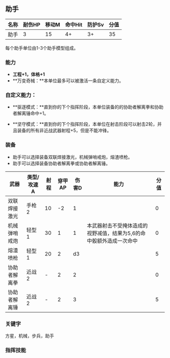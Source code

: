 ## 助手

| 名称 | 耐伤HP | 移动M | 命中Hit | 防护Sv | 分值 |
| ---- | ------ | ----- | ------- | ------ | ---- |
| 助手 | 3      | 15    | 4+      | 3+     | 35   |

每个助手单位由1-3个助手模型组成。

### 能力

- **工程+1，体格+1**
- **万变奇械：**本单位最多可以被激活一条自定义能力。

### 自定义能力：

- **驱逐模式：**直到你的下个指挥阶段，本单位装备的的协助者解离拳和协助者解离锤命中+1。

- **坚守模式：**直到你的下个指挥阶段，本单位在射击阶段可以射击2轮，并且装备的所有非近战武器射程+5，但是不能冲锋。

### 装备

- 助手可以选择装备双联焊接激光，机械弹哨戒炮，熔渣喷枪。
- 助手可以选择装备协助者解离拳或协助者解离锤。

| 武器         | 类型/攻速A | 射程 | 穿甲AP | 伤害D | 能力                                                         | 分值 |
| ------------ | ---------- | ---- | ------ | ----- | ------------------------------------------------------------ | ---- |
| 双联焊接激光 | 手枪2      | 10   | -2     | 1     |                                                              | 0    |
| 机械弹哨戒炮 | 轻型1      | 30   | 1      | 1     | 本武器射击不受掩体造成的视野减值，结果为5,6的命中骰额外造成一次命中 | 0    |
| 熔渣喷枪     | 轻型1      | 20   | 2      | d3    |                                                              | 5    |
| 协助者解离拳 | 近战2      | -    | 2      | 2     |                                                              | 0    |
| 协助者解离锤 | 近战2      | -    | 2      | 3     |                                                              | 5    |

### **关键字**

方星，机械，步兵，助手

### 指挥技能

